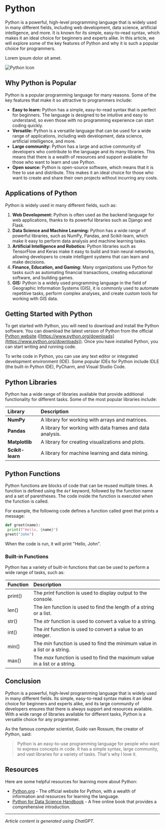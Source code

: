 # Python

Python is a powerful, high-level programming language that is widely used in many different fields, including web development, data science, artificial intelligence, and more. It is known for its simple, easy-to-read syntax, which makes it an ideal choice for beginners and experts alike. In this article, we will explore some of the key features of Python and why it is such a popular choice for programmers.

Lorem ipsum dolor sit amet.

![Python Icon](https://www.python.org/static/img/python-logo@2x.png "Python")

## Why Python is Popular

Python is a popular programming language for many reasons. Some of the key features that make it so attractive to programmers include:
- **Easy to learn:** Python has a simple, easy-to-read syntax that is perfect for beginners. The language is designed to be intuitive and easy to understand, so even those with no programming experience can start coding quickly.
- **Versatile:** Python is a versatile language that can be used for a wide range of applications, including web development, data science, artificial intelligence, and more.
- **Large community:** Python has a large and active community of developers who contribute to the language and its many libraries. This means that there is a wealth of resources and support available for those who want to learn and use Python.
- **Open source:** Python is open-source software, which means that it is free to use and distribute. This makes it an ideal choice for those who want to create and share their own projects without incurring any costs.

## Applications of Python

Python is widely used in many different fields, such as:
1. **Web Development:** Python is often used as the backend language for web applications, thanks to its powerful libraries such as Django and Flask.
2. **Data Science and Machine Learning:** Python has a wide range of powerful libraries, such as NumPy, Pandas, and Scikit-learn, which make it easy to perform data analysis and machine learning tasks.
3. **Artificial Intelligence and Robotics:** Python libraries such as TensorFlow and Keras make it easy to build and train neural networks, allowing developers to create intelligent systems that can learn and make decisions.
4. **Finance, Education, and Gaming:** Many organizations use Python for tasks such as automating financial transactions, creating educational software, and building games.
5. **GIS:** Python is a widely used programming language in the field of Geographic Information Systems (GIS), it is commonly used to automate repetitive tasks, perform complex analyses, and create custom tools for working with GIS data.

## Getting Started with Python

To get started with Python, you will need to download and install the Python software. You can download the latest version of Python from the official [Python website](https://www.python.org/downloads) ([https://www.python.org/downloads](https://www.python.org/downloads)). Once you have installed Python, you can start writing and running code.

To write code in Python, you can use any text editor or integrated development environment (IDE). Some popular IDEs for Python include IDLE (the built-in Python IDE), PyCharm, and Visual Studio Code.

## Python Libraries

Python has a wide range of libraries available that provide additional functionality for different tasks. Some of the most popular libraries include:

| **Library**         | **Description**                                            |
| :------------------ | :--------------------------------------------------------- |
| **NumPy**           | A library for working with arrays and matrices.            |
| **Pandas**          | A library for working with data frames and data analysis.  |
| **Matplotlib**      | A library for creating visualizations and plots.           |
| **Scikit-learn**    | A library for machine learning and data mining.            |

## Python Functions

Python functions are blocks of code that can be reused multiple times. A function is defined using the `def` keyword, followed by the function name and a set of parentheses. The code inside the function is executed when the function is called.

For example, the following code defines a function called greet that prints a message:

```python
def greet(name):
 print(f"Hello, {name}")
greet("John")
```

When the code is run, it will print "Hello, John".

### Built-in Functions

Python has a variety of built-in functions that can be used to perform a wide range of tasks, such as:

| **Function**  | **Description**                                                             |
| :------------ | :-------------------------------------------------------------------------- |
| print()       | The *print* function is used to display output to the console.              |
| len()         | The *len* function is used to find the length of a string or a list.        |
| str()         | The *str* function is used to convert a value to a string.                  |
| int()         | The *int* function is used to convert a value to an integer.                |
| min()         | The *min* function is used to find the minimum value in a list or a string. |
| max()         | The *max* function is used to find the maximum value in a list or a string. |

## Conclusion

Python is a powerful, high-level programming language that is widely used in many different fields. Its simple, easy-to-read syntax makes it an ideal choice for beginners and experts alike, and its large community of developers ensures that there is always support and resources available. With a wide range of libraries available for different tasks, Python is a versatile choice for any programmer.

As the famous computer scientist, Guido van Rossum, the creator of Python, said:

> Python is an easy-to-use programming language for people who want to express concepts in code. It has a simple syntax, large community, and vast libraries for a variety of tasks. That's why I love it.

## Resources

Here are some helpful resources for learning more about Python:

- [Python.org](https://www.Python.org) - The official website for Python, with a wealth of information and resources for learning the language.
- [Python for Data Science Handbook](https://jakevdp.github.io/PythonDataScienceHandbook) - A free online book that provides a comprehensive introduction.

---

*Article content is generated using ChatGPT.*
